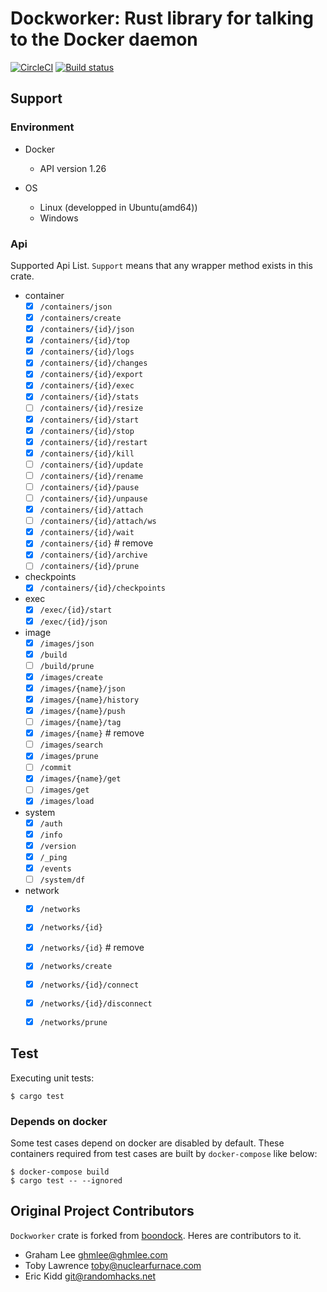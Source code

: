 # Dockworker: Rust library for talking to the Docker daemon

[![CircleCI](https://circleci.com/gh/eldesh/dockworker/tree/master.svg?style=svg)](https://circleci.com/gh/eldesh/dockworker/tree/master)
[![Build status](https://ci.appveyor.com/api/projects/status/88ut6hplkw7vtjy4/branch/master?svg=true)](https://ci.appveyor.com/project/eldesh/dockworker)

## Support

### Environment

- Docker
    - API version 1.26

- OS
    - Linux (developped in Ubuntu(amd64))
    - Windows

### Api

Supported Api List.
`Support` means that any wrapper method exists in this crate.

- container
	- [x] `/containers/json`
	- [x] `/containers/create`
	- [x] `/containers/{id}/json`
	- [x] `/containers/{id}/top`
	- [x] `/containers/{id}/logs`
	- [x] `/containers/{id}/changes`
	- [x] `/containers/{id}/export`
	- [x] `/containers/{id}/exec`
	- [x] `/containers/{id}/stats`
	- [ ] `/containers/{id}/resize`
	- [x] `/containers/{id}/start`
	- [x] `/containers/{id}/stop`
	- [x] `/containers/{id}/restart`
	- [x] `/containers/{id}/kill`
	- [ ] `/containers/{id}/update`
	- [ ] `/containers/{id}/rename`
	- [ ] `/containers/{id}/pause`
	- [ ] `/containers/{id}/unpause`
	- [x] `/containers/{id}/attach`
	- [ ] `/containers/{id}/attach/ws`
	- [x] `/containers/{id}/wait`
	- [x] `/containers/{id}` # remove
	- [x] `/containers/{id}/archive`
	- [ ] `/containers/{id}/prune`

- checkpoints
    - [x] `/containers/{id}/checkpoints`

- exec
    - [x] `/exec/{id}/start`
    - [x] `/exec/{id}/json`

- image
	- [x] `/images/json`
	- [x] `/build`
	- [ ] `/build/prune`
	- [x] `/images/create`
	- [x] `/images/{name}/json`
	- [x] `/images/{name}/history`
	- [x] `/images/{name}/push`
	- [ ] `/images/{name}/tag`
	- [x] `/images/{name}` # remove
	- [ ] `/images/search`
	- [x] `/images/prune`
	- [ ] `/commit`
	- [x] `/images/{name}/get`
	- [ ] `/images/get`
	- [x] `/images/load`

- system
	- [x] `/auth`
	- [x] `/info`
	- [x] `/version`
	- [x] `/_ping`
	- [x] `/events`
	- [ ] `/system/df`

- network
	- [x] `/networks`
	- [x] `/networks/{id}`
	- [x] `/networks/{id}` # remove
	- [x] `/networks/create`
	- [x] `/networks/{id}/connect`
	- [x] `/networks/{id}/disconnect`
	- [x] `/networks/prune`


## Test

Executing unit tests:

```shell
$ cargo test
```

### Depends on docker

Some test cases depend on docker are disabled by default.
These containers required from test cases are built by `docker-compose` like below:

```shell
$ docker-compose build
$ cargo test -- --ignored
```


## Original Project Contributors

`Dockworker` crate is forked from [boondock](https://github.com/faradayio/boondock).
Heres are contributors to it.

- Graham Lee <ghmlee@ghmlee.com>
- Toby Lawrence <toby@nuclearfurnace.com>
- Eric Kidd <git@randomhacks.net>

